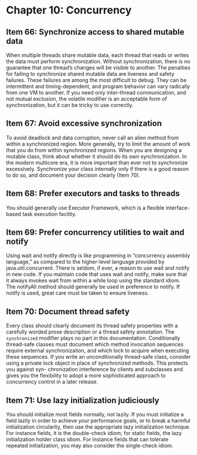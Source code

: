 # Chapter 10: Concurrency

## Item 66: Synchronize access to shared mutable data

When multiple threads share mutable data, each thread that reads or writes the data must perform synchronization. Without synchronization, there is no guarantee that one thread’s changes will be visible to another. The penalties for failing to synchronize shared mutable data are liveness and safety failures. These failures are among the most difficult to debug. They can be intermittent and timing-dependent, and program behavior can vary radically from one VM to another. If you need only inter-thread communication, and not mutual exclusion, the volatile modifier is an acceptable form of synchronization, but it can be tricky to use correctly.

## Item 67: Avoid excessive synchronization

To avoid deadlock and data corruption, never call an alien method from within a synchronized region. More generally, try to limit the amount of work that you do from within synchronized regions. When you are designing a mutable class, think about whether it should do its own synchronization. In the modern multicore era, it is more important than ever not to synchronize excessively. Synchronize your class internally only if there is a good reason to do so, and document your decision clearly (Item 70).

## Item 68: Prefer executors and tasks to threads

You should generally use Executor Framework, which is a flexible interface-based task execution facility.

## Item 69: Prefer concurrency utilities to wait and notify

Using wait and notify directly is like programming in “concurrency assembly language,” as compared to the higher-level language provided by java.util.concurrent. There is seldom, if ever, a reason to use wait and notify in new code. If you maintain code that uses wait and notify, make sure that it always invokes wait from within a while loop using the standard idiom. The notifyAll method should generally be used in preference to notify. If notify is used, great care must be taken to ensure liveness.

## Item 70: Document thread safety

Every class should clearly document its thread safety properties with a carefully worded prose description or a thread safety annotation. The `synchronized` modifier plays no part in this documentation. Conditionally thread-safe classes must document which method invocation sequences require external synchronization, and which lock to acquire when executing these sequences. If you write an unconditionally thread-safe class, consider using a private lock object in place of synchronized methods. This protects you against syn- chronization interference by clients and subclasses and gives you the flexibility to adopt a more sophisticated approach to concurrency control in a later release.

## Item 71: Use lazy initialization judiciously

You should initialize most fields normally, not lazily. If you must initialize a field lazily in order to achieve your performance goals, or to break a harmful initialization circularity, then use the appropriate lazy initialization technique. For instance fields, it is the double-check idiom; for static fields, the lazy initialization holder class idiom. For instance fields that can tolerate repeated initialization, you may also consider the single-check idiom.
